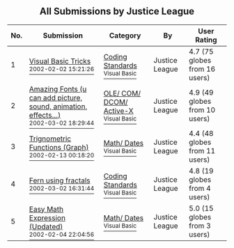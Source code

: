 ﻿<div align="center">

## All Submissions by Justice League

</div>

No.  | Submission | Category | By   | User Rating
---- | ---------- | -------- | ---- | -----------
1 | [Visual Basic Tricks<br /><sup>2002-02-02 15:21:26</sup>](https://github.com/Planet-Source-Code/justice-league-visual-basic-tricks__1-31446) | [Coding Standards<br /><sup>Visual Basic</sup>](../ByCategory/coding-standards__1-43.md) | Justice League | 4.7 (75 globes from 16 users)
2 | [Amazing Fonts \(u can add picture, sound, animation, effects…\)<br /><sup>2002-03-02 18:29:44</sup>](https://github.com/Planet-Source-Code/justice-league-amazing-fonts-u-can-add-picture-sound-animation-effects__1-32294) | [OLE/ COM/ DCOM/ Active\-X<br /><sup>Visual Basic</sup>](../ByCategory/ole-com-dcom-active-x__1-29.md) | Justice League | 4.9 (49 globes from 10 users)
3 | [Trignometric Functions \(Graph\)<br /><sup>2002-02-13 00:18:20</sup>](https://github.com/Planet-Source-Code/justice-league-trignometric-functions-graph__1-31419) | [Math/ Dates<br /><sup>Visual Basic</sup>](../ByCategory/math-dates__1-37.md) | Justice League | 4.4 (48 globes from 11 users)
4 | [Fern using fractals<br /><sup>2002-03-02 16:31:44</sup>](https://github.com/Planet-Source-Code/justice-league-fern-using-fractals__1-32289) | [Coding Standards<br /><sup>Visual Basic</sup>](../ByCategory/coding-standards__1-43.md) | Justice League | 4.8 (19 globes from 4 users)
5 | [Easy Math Expression \(Updated\)<br /><sup>2002-02-04 22:04:56</sup>](https://github.com/Planet-Source-Code/justice-league-easy-math-expression-updated__1-31503) | [Math/ Dates<br /><sup>Visual Basic</sup>](../ByCategory/math-dates__1-37.md) | Justice League | 5.0 (15 globes from 3 users)
